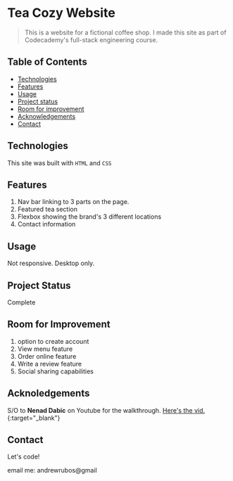 # Tea Cozy Website

> This is a website for a fictional coffee shop. I made this site as part of Codecademy's full-stack engineering course.

## Table of Contents
 
 * [Technologies](#technologies)
 * [Features](#fetures)
 * [Usage](#usage)
 * [Project status](#project-status)
 * [Room for improvement](#room-for-improvement)
 * [Acknowledgements](#acknowledgements)
 * [Contact](#contact)

## Technologies

This site was built with `HTML` and `CSS`

## Features

1. Nav bar linking to 3 parts on the page.
2. Featured tea section 
3. Flexbox showing the brand's 3 different locations
4. Contact information


## Usage

Not responsive. Desktop only.

## Project Status

Complete

## Room for Improvement

1. option to create account
2. View menu feature
3. Order online feature
4. Write a review feature
5. Social sharing capabilities

## Acknoledgements

S/O to **Nenad Dabic** on Youtube for the walkthrough. [Here's the vid.](https://www.youtube.com/watch?v=nSRC9NIam6w&t=900s){:target="_blank"}

## Contact

Let's code!

email me: andrewrubos@gmail



